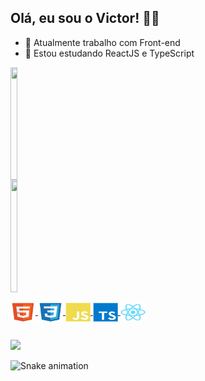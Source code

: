 ## Olá, eu sou o Victor! 👋😊

- 🔭 Atualmente trabalho com Front-end
- 🌱 Estou estudando ReactJS e TypeScript

<div style="display: flex; flex-direction: row;">
  <a href="https://github.com/victorcatuyama">
  <img height="180em" width="49.6%" align="center" src="https://github-readme-stats.vercel.app/api?username=victorcatuyama&show_icons=true&theme=dark&include_all_commits=true&count_private=true"/>
  <img height="180em" width="49.6%" align="center" src="https://github-readme-stats.vercel.app/api/top-langs/?username=victorcatuyama&layout=compact&langs_count=7&theme=dark"/>
</div>

<div style="display: inline_block"><br>
  <img align="center" alt="HTML" height="30" width="40" src="https://raw.githubusercontent.com/devicons/devicon/master/icons/html5/html5-original.svg">
  <img align="center" alt="CSS" height="30" width="40" src="https://raw.githubusercontent.com/devicons/devicon/master/icons/css3/css3-original.svg">
  <img align="center" alt="Js" height="30" width="40" src="https://raw.githubusercontent.com/devicons/devicon/master/icons/javascript/javascript-plain.svg">
  <img align="center" alt="Ts" height="30" width="40" src="https://raw.githubusercontent.com/devicons/devicon/master/icons/typescript/typescript-plain.svg">
  <img align="center" alt="React" height="30" width="40" src="https://raw.githubusercontent.com/devicons/devicon/master/icons/react/react-original.svg">
</div>

##

<div>
    <a href="https://www.linkedin.com/in/victor-catuyama/" target="_blank"><img src="https://img.shields.io/badge/LinkedIn-0077B5?style=for-the-badge&logo=linkedin&logoColor=white" target="_blank"></a>

  ![Snake animation](https://github.com/victorcatuyama/victorcatuyama/blob/output/github-contribution-grid-snake.svg)
</div>
